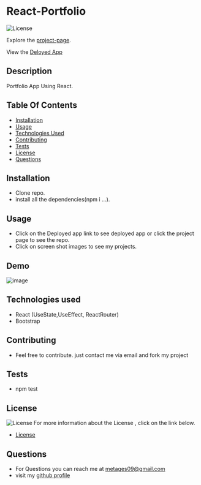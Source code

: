 # React-Portfolio

![License](https://img.shields.io/badge/License-MIT-green.svg "License Badge")
 
Explore the [project-page](https://github.com/Mgithub89/react-portfolio).

View the [Deloyed App]()

## Description
 Portfolio App Using React.
 
## Table Of Contents 
* [Installation](#Installation)
* [Usage](#Usage)
* [Technologies Used](#Technologies-Used)
* [Contributing](#Contributing)
* [Tests](#Tests)
* [License](#License)
* [Questions](#Questions)

## Installation
* Clone repo.
* install all the dependencies(npm i ...). 

## Usage
* Click on the Deployed app link to see deployed app  or click the project page to see the repo. 
* Click on screen shot images to see my projects. 

## Demo
![image](public/Assets/images/portfolioGif.gif)

## Technologies used
* React (UseState,UseEffect, ReactRouter)
* Bootstrap


## Contributing
* Feel free to contribute. just contact me via email and fork my project

## Tests
* npm test

## License 
 ![License](https://img.shields.io/badge/License-MIT-green.svg "License Badge")
 For more information about the License , click on the link below.
 * [License](https://opensource.org/licenses/MIT)

## Questions
* For Questions you can reach me at [metages09@gmail.com](mailto:metages09@gmail.com)
* visit my [github profile](https://github.com/Mgithub89)
